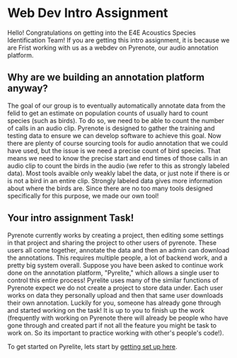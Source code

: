 # Web Dev Intro Assignment
Hello! Congratulations on getting into the E4E Acoustics Species Identification Team! If you are getting this intro assignment, it is because we are Frist working with us as a webdev on Pyrenote, our audio annotation platform. 
## Why are we building an annotation platform anyway?
The goal of our group is to eventually automatically annotate data from the felid to get an estimate on population counts of usually hard to count species (such as birds). To do so, we need to be able to count the number of calls in an audio clip. Pyrenote is designed to gather the training and testing data to ensure we can develop software to achieve this goal. Now there are plenty of course sourcing tools for audio annotation that we could have used, but the issue is we need a precise count of bird species. That means we need to know the precise start and end times of those calls in an audio clip to count the birds in the audio (we refer to this as strongly labeled data). Most tools avaible only weakly label the data, or just note if there is or is not a bird in an entire clip. Strongly labeled data gives more information about where the birds are. Since there are no too many tools designed specifically for this purpose, we made our own tool!
## Your intro assignment Task!
Pyrenote currently works by creating a project, then editing some settings in that project and sharing the project to other users of pyrenote. These users all come together, annotate the data and then an admin can download the annotations. This requires multiple people, a lot of backend work, and a pretty big system overall. Suppose you have been asked to continue work done on the annotation platform, "Pyrelite," which allows a single user to control this entire process! Pyrelite uses many of the similar functions of Pyrenote expect we do not create a project to store data under. Each user works on data they personally upload and then that same user downloads their own annotation. Luckily for you, someone has already gone through and started working on the task! It is up to you to finish up the work (frequently with working on Pyrenote there will already be people who have gone through and created part if not all the feature you might be task to work on. So its important to practice working with other's people's code!). 

To get started on Pyrelite, lets start by [getting set up here](Setup.md).